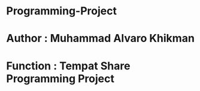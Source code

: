 # Programming-Project
# Author    : Muhammad Alvaro Khikman
# Function  : Tempat Share Programming Project
